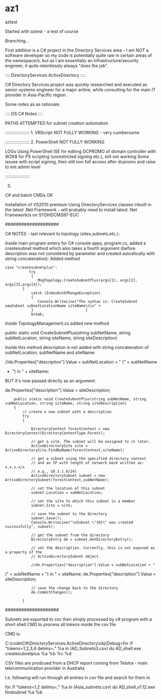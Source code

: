 # az1
aztest

Started with aztest - a test of course

Branching...

First addition is a C# project in the Directory Services area - I am NOT a software developer so my code is potentially quite raw in certain areas of the namespace/s, but as I am essentially an infrastructure/security engineer, it quite relentlessly always "does the job".

:::: DirectoryServices.ActiveDirectory ::::

C# Directory Services project was quickly researched and executed as senior systems engineer for a major ariline, while  consulting for the main IT provider in Asia-Pacific region.

Some notes as as rationale:

:::: DS C# Notes ::::

PATHS ATTEMPTED for subnet creation automation

::::::::::::::::::::
1.
VBScript
NOT FULLY WORKING - very cumbersome

::::::::::::::::::::
2.
PowerShell
NOT FULLY WORKING 

LOGs
Using PowerShell ISE for editing
DCPROMO of domain controller with W2K8 for PS scripting (unrestricted signing etc.), still not working Some issues with script signing, then still non full access after dcpromo and raise to ent admin level

::::::::::::::::::::

3.
C# and batch CMDs
OK

Installation of VS2010 premium
Using DirectoryServices classes inbuilt in the latest .Net Framework - will probably need to install latest .Net Framework/s on SYDHDCMS97-EUC

####################

C# NOTES - last relevant to topology (sites,subnets,etc.):

Inside main program entery for C# console apps, program.cs, added a createsubnet method which also takes a fourth argument (before description was not considered by parameter and created autoatically with string
concatenation):
Added method

	case "createsubnetplus":
               try
                {
                   MngTopology.CreateSubnetPlus(args[1], args[2], args[3],args[4]);
          	}
                catch (IndexOutOfRangeException)
                {
                   Console.WriteLine("The syntax is: CreateSubnet newSubnet subnetLocationName siteName\n\n" +
                }                        }
                break;


Inside TopologyManagement.cs added new method

public static void CreateSubnetPlus(string subNetName, string subNetLocation, string siteName, string siteDescription)

Inside this method description is not added with string concatenation of subNetLocation, subNetName and siteName:

 //de.Properties["description"].Value = subNetLocation + " (" + subNetName
+ ") in " + siteName;

BUT it's now passed directly as an argument:

de.Properties["description"].Value = siteDescription;


        public static void CreateSubnetPlus(string subNetName, string subNetLocation, string siteName, string siteDescription)
        {
            // create a new subnet wiht a description
            try
            {

                DirectoryContext forestContext = new DirectoryContext(DirectoryContextType.Forest);

                // get a site. The subnet will be assigned to it later.
                ActiveDirectorySite site = ActiveDirectorySite.FindByName(forestContext,siteName);

                // get a subnet using the specified directory context
                // and an IP with length of network mask written as: x.x.x.x/x
                // e.g., 10.1.1.0/24)
                ActiveDirectorySubnet subnet = new ActiveDirectorySubnet(forestContext,subNetName);

                // set the location of this subnet
                subnet.Location = subNetLocation;

                // set the site to which this subnet is a member
                subnet.Site = site;

                // save the subnet to the directory
                subnet.Save();
                Console.WriteLine("\nSubnet \"{0}\" was created successfully", subnet);

                // get the subnet from the directory
                DirectoryEntry de = subnet.GetDirectoryEntry();

                // set the description. Currently, this is not exposed as a property of the
                // ActiveDirectorySubnet object.

                //de.Properties["description"].Value = subNetLocation + "
(" + subNetName + ") in " + siteName;
                de.Properties["description"].Value = siteDescription;

                // save the change back to the directory
                de.CommitChanges();

            }

####################

Subnets are exported to csv then simply processed by c# program with a short shell CMD to process all tokens inside the csv file

CMD is:  

C:\code\C#\DirectoryServices.ActiveDirectory\obj\Debug>for /f "tokens=1,2,3,4 delims=," %a in (AD_Subnets3.csv) do AD_shell.exe createsubnetplus %a %b %c %d

CSV files are prodcued from a DHCP report coming from Telstra - main telecommunication provider in Australia

I.e. following will run through all entries in csv file and search for them in 

for /f "tokens=1,2 delims=," %a in (Asia_subnets.csv) do AD_shell_v1.12.exe findsubnet %a %b

